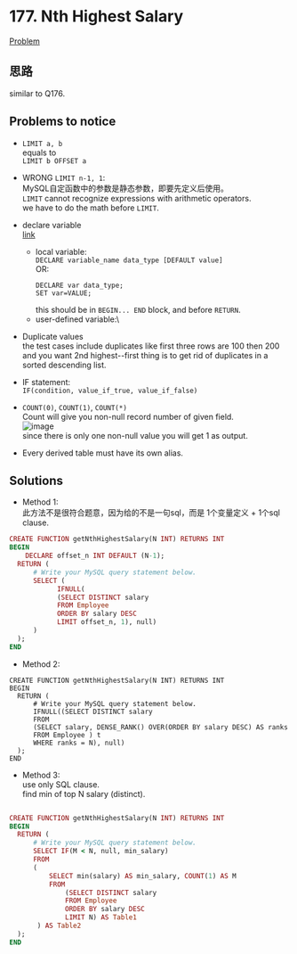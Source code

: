 # 177. Nth Highest Salary

[Problem](https://leetcode.com/problems/nth-highest-salary/)

## 思路
similar to Q176.

## Problems to notice

- `LIMIT a, b`\
  equals to\
  `LIMIT b OFFSET a`

- WRONG `LIMIT n-1, 1`:\
  MySQL自定函数中的参数是静态参数，即要先定义后使用。\
  `LIMIT` cannot recognize expressions with arithmetic operators. \
  we have to do the math before `LIMIT`.

- declare variable\
  [link](https://stackoverflow.com/questions/11754781/how-to-declare-a-variable-in-mysql)
  - local variable:\
    `DECLARE variable_name data_type [DEFAULT value]`\
    OR:
    ```
    DECLARE var data_type;
    SET var=VALUE; 
    ```
    this should be in `BEGIN... END` block, and before `RETURN`.
  - user-defined variable:\
  
- Duplicate values\
  the test cases include duplicates like first three rows are 100 then 200 and you want 2nd highest--first thing is to get rid of duplicates in a sorted descending list.
  
- IF statement:\
  `IF(condition, value_if_true, value_if_false)`

- `COUNT(0)`, `COUNT(1)`, `COUNT(*)`\
  Count will give you non-null record number of given field.\
  ![image](https://user-images.githubusercontent.com/51430523/139804940-e071a737-109c-4a80-b926-3a15caf698c7.png)\
  since there is only one non-null value you will get 1 as output.

- Every derived table must have its own alias.

## Solutions
- Method 1:\
  此方法不是很符合题意，因为给的不是一句sql，而是 1个变量定义 + 1个sql clause.
```ruby
CREATE FUNCTION getNthHighestSalary(N INT) RETURNS INT
BEGIN
    DECLARE offset_n INT DEFAULT (N-1);
  RETURN (
      # Write your MySQL query statement below.
      SELECT (
            IFNULL( 
            (SELECT DISTINCT salary
            FROM Employee
            ORDER BY salary DESC
            LIMIT offset_n, 1), null)
      )     
  );
END

```

- Method 2:
```
CREATE FUNCTION getNthHighestSalary(N INT) RETURNS INT
BEGIN
  RETURN (
      # Write your MySQL query statement below.
      IFNULL((SELECT DISTINCT salary
      FROM
      (SELECT salary, DENSE_RANK() OVER(ORDER BY salary DESC) AS ranks
      FROM Employee ) t
      WHERE ranks = N), null)
  );
END
```

- Method 3:\
  use only SQL clause.\
  find min of top N salary (distinct).
```ruby

CREATE FUNCTION getNthHighestSalary(N INT) RETURNS INT
BEGIN
  RETURN (
      # Write your MySQL query statement below.
      SELECT IF(M < N, null, min_salary)
      FROM
      (
          SELECT min(salary) AS min_salary, COUNT(1) AS M 
          FROM
              (SELECT DISTINCT salary 
              FROM Employee
              ORDER BY salary DESC
              LIMIT N) AS Table1
       ) AS Table2
  );
END

```
